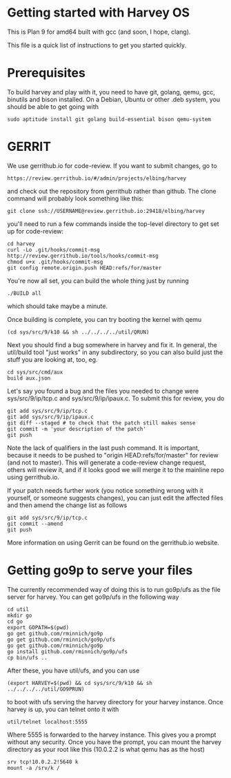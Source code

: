 #  Getting started with Harvey OS 

This is Plan 9 for amd64 built with gcc (and soon, I hope, clang).

This file is a quick list of instructions to get you started quickly.


Prerequisites
=============

To build harvey and play with it, you need to have git, golang, qemu, gcc,
binutils and bison installed. On a Debian, Ubuntu or other .deb system,
you should be able to get going with

	sudo aptitude install git golang build-essential bison qemu-system


GERRIT
======

We use gerrithub.io for code-review. If you want to submit changes, go to

	https://review.gerrithub.io/#/admin/projects/elbing/harvey

and check out the repository from gerrithub rather than github. The clone
command will probably look something like this:

	git clone ssh://USERNAME@review.gerrithub.io:29418/elbing/harvey

you'll need to run a few commands inside the top-level directory to get set
up for code-review:

	cd harvey
	curl -Lo .git/hooks/commit-msg http://review.gerrithub.io/tools/hooks/commit-msg
	chmod u+x .git/hooks/commit-msg
	git config remote.origin.push HEAD:refs/for/master

You're now all set, you can build the whole thing just by running

	./BUILD all

which should take maybe a minute.

Once building is complete, you can try booting the kernel with qemu

	(cd sys/src/9/k10 && sh ../../../../util/QRUN)

Next you should find a bug somewhere in harvey and fix it. In general, the
util/build tool "just works" in any subdirectory, so you can also build just
the stuff you are looking at, too, eg.

	cd sys/src/cmd/aux
	build aux.json

Let's say you found a bug and the files you needed to change were
sys/src/9/ip/tcp.c and sys/src/9/ip/ipaux.c. To submit this for review, you do

	git add sys/src/9/ip/tcp.c
	git add sys/src/9/ip/ipaux.c
	git diff --staged # to check that the patch still makes sense
	git commit -m 'your description of the patch'
	git push

Note the lack of qualifiers in the last push command. It is important,
because it needs to be pushed to "origin HEAD:refs/for/master" for review
(and not to master). This will generate a code-review change request, others
will review it, and if it looks good we will merge it to the mainline repo
using gerrithub.io.

If your patch needs further work (you notice something wrong with it yourself,
or someone suggests changes), you can just edit the affected files and then
amend the change list as follows

	git add sys/src/9/ip/tcp.c
	git commit --amend
	git push

More information on using Gerrit can be found on the gerrithub.io website.


Getting go9p to serve your files
================================

The currently recommended way of doing this is to run go9p/ufs as the file
server for harvey. You can get go9p/ufs in the following way

	cd util
	mkdir go
	cd go
	export GOPATH=$(pwd)
	go get github.com/rminnich/go9p
	go get github.com/rminnich/go9p/ufs
	go get github.com/rminnich/go9p
	go install github.com/rminnich/go9p/ufs
	cp bin/ufs ..

After these, you have util/ufs, and you can use

	(export HARVEY=$(pwd) && cd sys/src/9/k10 && sh ../../../../util/GO9PRUN)

to boot with ufs serving the harvey directory for your harvey instance. Once
harvey is up, you can telnet onto it with

	util/telnet localhost:5555

Where 5555 is forwarded to the harvey instance. This gives you a prompt 
without any security. Once you have the prompt, you can mount the harvey
directory as your root like this (10.0.2.2 is what qemu has as the host)

	srv tcp!10.0.2.2!5640 k
	mount -a /srv/k /



